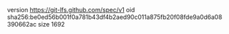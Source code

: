 version https://git-lfs.github.com/spec/v1
oid sha256:be0ed56b001f0a781b43df4b2aed90c011a875fb20f08fde9a0d6a08390662ac
size 1692
